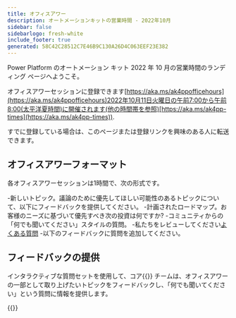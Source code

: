 ```yaml
---
title: オフィスアワー
description: オートメーションキットの営業時間 - 2022年10月
sidebar: false
sidebarlogo: fresh-white
include_footer: true
generated: 58C42C28512C7E46B9C130A26D4C063EEF23E382
---
```


Power Platform のオートメーション キット 2022 年 10 月の営業時間のランディング ページへようこそ。

オフィスアワーセッションに登録できます[https://aka.ms/ak4ppofficehours](https://aka.ms/ak4ppofficehours)2022年10月11日火曜日の午前7:00から午前8:00(太平洋夏時間)に開催されます(他の時間帯を参照)[https://aka.ms/ak4pp-times](https://aka.ms/ak4pp-times)).

すでに登録している場合は、このページまたは登録リンクを興味のある人に転送できます。

## オフィスアワーフォーマット

各オフィスアワーセッションは1時間で、次の形式です。

-新しいトピック。議論のために優先してほしい可能性のあるトピックについて、以下にフィードバックを提供してください。
-計画されたロードマップ。お客様のニーズに基づいて優先すべき次の投資は何ですか?
-コミュニティからの「何でも聞いてください」スタイルの質問。
    -私たちをレビューしてください[よくある質問](/ja/frequently-asked-questions)
    -以下のフィードバックに質問を追加してください。

## フィードバックの提供

インタラクティブな質問セットを使用して、コア{{<product-name>}} チームは、オフィスアワーの一部として取り上げたいトピックをフィードバックし、「何でも聞いてください」という質問に情報を提供します。

{{<questions name="/content/ja/office-hours/october-2022.json" completed="フィードバックをお寄せいただきありがとうございます" shownavigationbuttons="false" locale="ja">}}
